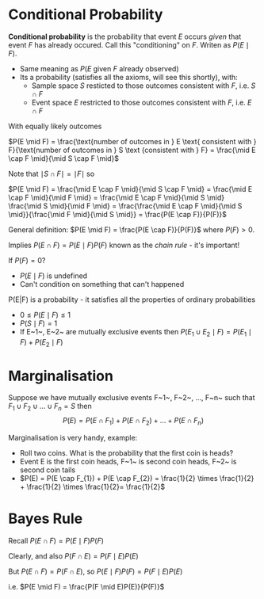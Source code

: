 # Conditional Probability
**Conditional probability** is the probability that event $E$ occurs *given* that event $F$ has already occured. Call this "conditioning" on $F$. Writen as $P(E \mid F)$.

- Same meaning as $P(E \text{ given } F \text{ already observed})$
- Its a probability (satisfies all the axioms, will see this shortly), with:
    - Sample space $S$ resticted to those outcomes consistent with $F$, i.e. $S \cap F$
	- Event space $E$ restricted to those outcomes consistent with $F$, i.e. $E \cap F$

With equally likely outcomes

$P(E \mid F) = \frac{\text{number of outcomes in } E \text{ consistent with } F}{\text{number of outcomes in } S \text {consistent with } F} = \frac{\mid E \cap F \mid}{\mid S \cap F \mid}$

Note that $\mid S \cap F \mid = \mid F \mid$ so

$P(E \mid F) = \frac{\mid E \cap F \mid}{\mid S \cap F \mid} = \frac{\mid E \cap F \mid}{\mid F \mid} = \frac{\mid E \cap F \mid}{\mid S \mid} \frac{\mid S \mid}{\mid F \mid} = \frac{\frac{\mid E \cap F \mid}{\mid S \mid}}{\frac{\mid F \mid}{\mid S \mid}} = \frac{P(E \cap F)}{P(F)}$

General definition: $P(E \mid F) = \frac{P(E \cap F)}{P(F)}$ where $P(F) > 0$.

Implies $P(E \cap F) = P(E \mid F)P(F)$ known as the *chain rule* - it's important!

If $P(F) = 0$?

- $P(E \mid F)$ is undefined
- Can't condition on something that can't happened

P(E|F) is a probability - it satisfies all the properties of ordinary probabilities

- $0 \leq P(E \mid F) \leq 1$
- $P(S \mid F) = 1$
- If E~1~, E~2~ are mutually exclusive events then $P(E_{1} \cup E_{2} \mid F) = P(E_{1} \mid F) + P(E_{2} \mid F)$

# Marginalisation
Suppose we have mutually exclusive events F~1~, F~2~, ..., F~n~ such that $F_{1} \cup F_{2} \cup \dots \cup F_{n} = S$ then $$P(E) = P(E \cap F_{1}) + P(E \cap F_{2}) + \dots + P(E \cap F_{n})$$

Marginalisation is very handy, example:

- Roll two coins. What is the probability that the first coin is heads?
- Event E is the first coin heads, F~1~ is second coin heads, F~2~ is second coin tails
- $P(E) = P(E \cap F_{1}) + P(E \cap F_{2}) = \frac{1}{2} \times \frac{1}{2} + \frac{1}{2} \times \frac{1}{2}= \frac{1}{2}$

# Bayes Rule
Recall $P(E \cap F) = P(E \mid F)P(F)$

Clearly, and also $P(F \cap E) = P(F \mid E)P(E)$

But $P(E \cap F) = P(F \cap E)$, so $P(E \mid F)P(F) = P(F \mid E)P(E)$

i.e. $P(E \mid F) = \frac{P(F \mid E)P(E)}{P(F)}$

